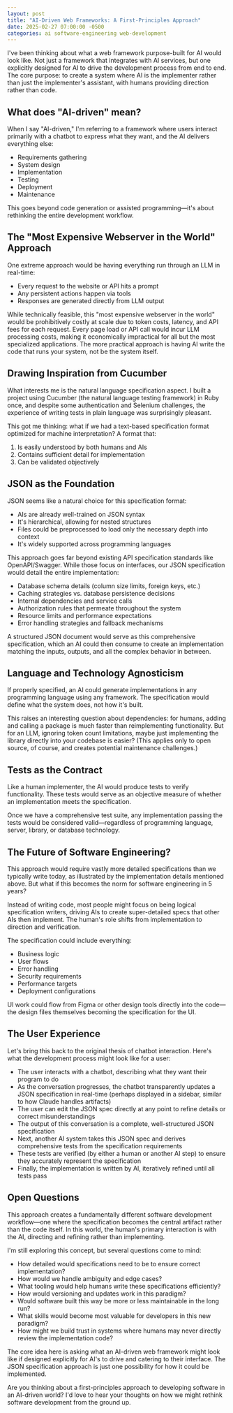 ```yaml
---
layout: post
title: "AI-Driven Web Frameworks: A First-Principles Approach"
date: 2025-02-27 07:00:00 -0500
categories: ai software-engineering web-development
---
```


I've been thinking about what a web framework purpose-built for AI would look like. Not just a framework that integrates with AI services, but one explicitly designed for AI to drive the development process from end to end. The core purpose: to create a system where AI is the implementer rather than just the implementer's assistant, with humans providing direction rather than code.

## What does "AI-driven" mean?

When I say "AI-driven," I'm referring to a framework where users interact primarily with a chatbot to express what they want, and the AI delivers everything else:

* Requirements gathering
* System design
* Implementation
* Testing
* Deployment
* Maintenance

This goes beyond code generation or assisted programming—it's about rethinking the entire development workflow.

## The "Most Expensive Webserver in the World" Approach

One extreme approach would be having everything run through an LLM in real-time:

* Every request to the website or API hits a prompt
* Any persistent actions happen via tools
* Responses are generated directly from LLM output

While technically feasible, this "most expensive webserver in the world" would be prohibitively costly at scale due to token costs, latency, and API fees for each request. Every page load or API call would incur LLM processing costs, making it economically impractical for all but the most specialized applications. The more practical approach is having AI write the code that runs your system, not be the system itself.

## Drawing Inspiration from Cucumber

What interests me is the natural language specification aspect. I built a project using Cucumber (the natural language testing framework) in Ruby once, and despite some authentication and Selenium challenges, the experience of writing tests in plain language was surprisingly pleasant.

This got me thinking: what if we had a text-based specification format optimized for machine interpretation? A format that:

1. Is easily understood by both humans and AIs
2. Contains sufficient detail for implementation
3. Can be validated objectively

## JSON as the Foundation

JSON seems like a natural choice for this specification format:

* AIs are already well-trained on JSON syntax
* It's hierarchical, allowing for nested structures
* Files could be preprocessed to load only the necessary depth into context
* It's widely supported across programming languages

This approach goes far beyond existing API specification standards like OpenAPI/Swagger. While those focus on interfaces, our JSON specification would detail the entire implementation:

* Database schema details (column size limits, foreign keys, etc.)
* Caching strategies vs. database persistence decisions
* Internal dependencies and service calls
* Authorization rules that permeate throughout the system
* Resource limits and performance expectations
* Error handling strategies and fallback mechanisms

A structured JSON document would serve as this comprehensive specification, which an AI could then consume to create an implementation matching the inputs, outputs, and all the complex behavior in between.

## Language and Technology Agnosticism

If properly specified, an AI could generate implementations in any programming language using any framework. The specification would define what the system does, not how it's built.

This raises an interesting question about dependencies: for humans, adding and calling a package is much faster than reimplementing functionality. But for an LLM, ignoring token count limitations, maybe just implementing the library directly into your codebase is easier? (This applies only to open source, of course, and creates potential maintenance challenges.)

## Tests as the Contract

Like a human implementer, the AI would produce tests to verify functionality. These tests would serve as an objective measure of whether an implementation meets the specification.

Once we have a comprehensive test suite, any implementation passing the tests would be considered valid—regardless of programming language, server, library, or database technology.

## The Future of Software Engineering?

This approach would require vastly more detailed specifications than we typically write today, as illustrated by the implementation details mentioned above. But what if this becomes the norm for software engineering in 5 years?

Instead of writing code, most people might focus on being logical specification writers, driving AIs to create super-detailed specs that other AIs then implement. The human's role shifts from implementation to direction and verification.

The specification could include everything:

* Business logic
* User flows
* Error handling
* Security requirements
* Performance targets
* Deployment configurations

UI work could flow from Figma or other design tools directly into the code—the design files themselves becoming the specification for the UI.

## The User Experience

Let's bring this back to the original thesis of chatbot interaction. Here's what the development process might look like for a user:

* The user interacts with a chatbot, describing what they want their program to do
* As the conversation progresses, the chatbot transparently updates a JSON specification in real-time (perhaps displayed in a sidebar, similar to how Claude handles artifacts)
* The user can edit the JSON spec directly at any point to refine details or correct misunderstandings
* The output of this conversation is a complete, well-structured JSON specification
* Next, another AI system takes this JSON spec and derives comprehensive tests from the specification requirements
* These tests are verified (by either a human or another AI step) to ensure they accurately represent the specification
* Finally, the implementation is written by AI, iteratively refined until all tests pass

## Open Questions

This approach creates a fundamentally different software development workflow—one where the specification becomes the central artifact rather than the code itself. In this world, the human's primary interaction is with the AI, directing and refining rather than implementing.

I'm still exploring this concept, but several questions come to mind:

* How detailed would specifications need to be to ensure correct implementation?
* How would we handle ambiguity and edge cases?
* What tooling would help humans write these specifications efficiently?
* How would versioning and updates work in this paradigm?
* Would software built this way be more or less maintainable in the long run?
* What skills would become most valuable for developers in this new paradigm?
* How might we build trust in systems where humans may never directly review the implementation code?

The core idea here is asking what an AI-driven web framework might look like if designed explicitly for AI's to drive and catering to their interface. The JSON specification approach is just one possibility for how it could be implemented. 

Are you thinking about a first-principles approach to developing software in an AI-driven world? I'd love to hear your thoughts on how we might rethink software development from the ground up.
